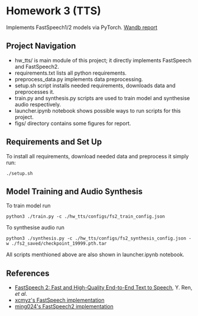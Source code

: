 # Homework 3 (TTS)

Implements FastSpeech1/2 models via PyTorch. [Wandb report](https://wandb.ai/dlishudi/TTS/reports/Text-To-Speech--VmlldzozMDUxMDU4)

## Project Navigation

* hw_tts/ is main module of this project; it directly implements FastSpeech and FastSpeech2.
* requirements.txt lists all python requirements.
* preprocess_data.py implements data preprocessing.
* setup.sh script installs needed requirements, downloads data and preprocesses it.
* train.py and synthesis.py scripts are used to train model and synthesise audio respectively.
* launcher.ipynb notebook shows possible ways to run scripts for this project.
* figs/ directory contains some figures for report.

## Requirements and Set Up
To install all requirements, download needed data and preprocess it simply run:
```
./setup.sh
```

## Model Training and Audio Synthesis
To train model run 
```
python3 ./train.py -c ./hw_tts/configs/fs2_train_config.json
```
To synthesise audio run
```
python3 ./synthesis.py -c ./hw_tts/configs/fs2_synthesis_config.json -w ./fs2_saved/checkpoint_19999.pth.tar
```

All scripts menthioned above are also shown in launcher.ipynb notebook.

## References
- [FastSpeech 2: Fast and High-Quality End-to-End Text to Speech](https://arxiv.org/abs/2006.04558), Y. Ren, *et al*.
- [xcmyz's FastSpeech implementation](https://github.com/xcmyz/FastSpeech)
- [ming024's FastSpeech2 implementation](https://github.com/ming024/FastSpeech2)
